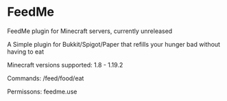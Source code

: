 # FeedMe
FeedMe plugin for Minecraft servers, currently unreleased

A Simple plugin for Bukkit/Spigot/Paper that refills your hunger bad without having to eat

Minecraft versions supported: 1.8 - 1.19.2

Commands: /feed/food/eat

Permissons: feedme.use
